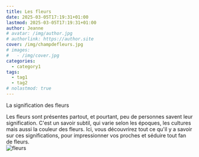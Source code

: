 ```yaml
---
title: Les fleurs
date: 2025-03-05T17:19:31+01:00
lastmod: 2025-03-05T17:19:31+01:00
author: Jeanne
# avatar: /img/author.jpg
# authorlink: https://author.site
cover: /img/champdefleurs.jpg
# images:
#   - /img/cover.jpg
categories:
  - category1
tags:
  - tag1
  - tag2
# nolastmod: true
---
```

La signification des fleurs   

<!--more-->
Les fleurs sont présentes partout, et pourtant, peu de personnes savent leur signification. C'est un savoir subtil, qui varie selon les époques, les cultures mais aussi la couleur des fleurs. Ici, vous découvrirez tout ce qu'il y a savoir sur ces significations, pour impressionner vos proches et séduire tout fan de fleurs.  
![fleurs](/img/fleurs.jpg)

